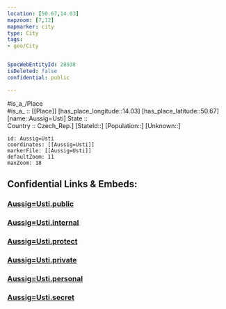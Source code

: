 ```yaml
---
location: [50.67,14.03] 
mapzoom: [7,12] 
mapmarker: city 
type: City
tags:
- geo/City


SpocWebEntityId: 28938
isDeleted: false
confidential: public

---
```

#is_a_/Place  
#is_a_ :: [[Place]] 
[has_place_longitude::14.03] 
[has_place_latitude::50.67] 
[name::Aussig=Usti] 
State ::  
Country :: Czech_Rep.] 
[StateId::] 
[Population::] 
[Unknown::] 


```leaflet
id: Aussig=Usti
coordinates: [[Aussig=Usti]] 
markerFile: [[Aussig=Usti]] 
defaultZoom: 11 
maxZoom: 18
```


## Confidential Links & Embeds: 

### [Aussig=Usti.public](/_public/\Earth\Continent\Europe\Europe~Central\Czech_Republic\regions~Czech_Republic\Ústecký\CityAussig=Usti.public.md) 

### [Aussig=Usti.internal](/_internal/\Earth\Continent\Europe\Europe~Central\Czech_Republic\regions~Czech_Republic\Ústecký\CityAussig=Usti.internal.md) 

### [Aussig=Usti.protect](/_protect/\Earth\Continent\Europe\Europe~Central\Czech_Republic\regions~Czech_Republic\Ústecký\CityAussig=Usti.protect.md) 

### [Aussig=Usti.private](/_private/\Earth\Continent\Europe\Europe~Central\Czech_Republic\regions~Czech_Republic\Ústecký\CityAussig=Usti.private.md) 

### [Aussig=Usti.personal](/_personal/\Earth\Continent\Europe\Europe~Central\Czech_Republic\regions~Czech_Republic\Ústecký\CityAussig=Usti.personal.md) 

### [Aussig=Usti.secret](/_secret/\Earth\Continent\Europe\Europe~Central\Czech_Republic\regions~Czech_Republic\Ústecký\CityAussig=Usti.secret.md)

